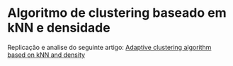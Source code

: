 # Algoritmo de clustering baseado em kNN e densidade

Replicação e analise do seguinte artigo: [Adaptive clustering algorithm based on kNN and density](https://doi.org/10.1016/j.patrec.2018.01.020)
